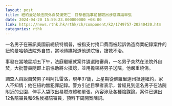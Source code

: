 ```yaml
---
layout: post
title: 紐約曼哈頓法院外自焚漢死亡　目擊者指事前曾取出涉陰謀論單張
date: 2024-04-20 15:59:23.000000000 +08:00
link: https://news.rthk.hk/rthk/ch/component/k2/1749757-20240420.htm
categories: rthk
---
```


一名男子在審訊美國前總統特朗普，被指支付掩口費而被起訴偽造商業紀錄案件的紐約曼哈頓法院外自焚，當地傳媒報道他送院後，搶救不治。

事發在當地星期五下午，法庭繼續就案件遴選陪審員，一名男子突然在法院外自焚，大批警員隨即上前協助將火撲熄，並用擔架將男子送院，他嚴重燒傷。

調查人員說自焚男子叫阿扎雷洛，現年37歲，上星期從佛羅里達州抵達紐約，家人不知情；他在紐約無犯罪記錄。警方引述目擊者表示，曾經見到這名男子在法院附近的公園，伸手入袋取出易燃液體和單張，內容涉及各種陰謀論。案件已選出12名陪審員和6名候補陪審員，預料下周開案陳詞。
